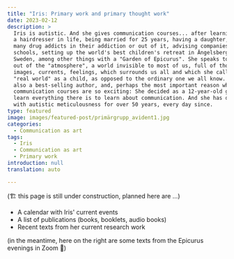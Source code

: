 ```yaml
---
title: "Iris: Primary work and primary thought work"
date: 2023-02-12
description: >
  Iris is autistic. And she gives communication courses... after learning to be
  a hairdresser in life, being married for 25 years, having a daughter, helping
  many drug addicts in their addiction or out of it, advising companies and
  schools, setting up the world's best children's retreat in Ängelsberg in
  Sweden, among other things with a "Garden of Epicurus". She speaks to people
  out of the "atmosphere", a world invisible to most of us, full of thoughts,
  images, currents, feelings, which surrounds us all and which she called the
  "real world" as a child, as opposed to the ordinary one we all know. She is
  also a best-selling author, and, perhaps the most important reason why her
  communication courses are so exciting: She decided as a 12-year-old girl to
  learn everything there is to learn about communication. And she has done it
  with autistic meticulousness for over 50 years, every day since.
type: featured
image: images/featured-post/primärgrupp_avident1.jpg
categories:
  - Communication as art
tags:
  - Iris
  - Communication as art
  - Primary work
introduction: null
translation: auto

---
```


(🏗️ this page is still under construction, planned here are ...)

- A calendar with Iris' current events
- A list of publications (books, booklets, audio books)
- Recent texts from her current research work

(in the meantime, here on the right are some texts from the Epicurus evenings in Zoom 🌳)

